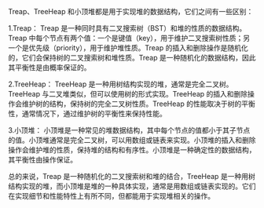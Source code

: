 Treap、TreeHeap 和小顶堆都是用于实现堆的数据结构，它们之间有一些区别：

1.Treap： Treap 是一种同时具有二叉搜索树（BST）和堆的性质的数据结构。Treap 中每个节点有两个值：一个是键值（key），用于维护二叉搜索树性质；另一个是优先级（priority），用于维护堆性质。Treap 的插入和删除操作是随机化的，它们会保持树的二叉搜索树和堆性质。Treap 是一种随机化的数据结构，因此其平衡性是由概率保证的。

2.TreeHeap： TreeHeap 是一种用树结构实现的堆，通常是完全二叉树。TreeHeap 与二叉堆类似，但可以使用树的形式实现。TreeHeap 的插入和删除操作会维护树的结构，保持树的完全二叉树性质。TreeHeap 的性能取决于树的平衡性，通常情况下，通过维护树的平衡性来保持性能。

3.小顶堆： 小顶堆是一种常见的堆数据结构，其中每个节点的值都小于其子节点的值。小顶堆通常是完全二叉树，可以用数组或链表来实现。小顶堆的插入和删除操作会维护堆的性质，保持堆的结构和有序性。小顶堆是一种确定性的数据结构，其平衡性由操作保证。

总的来说，Treap 是一种随机化的二叉搜索树和堆的结合，TreeHeap 是一种用树结构实现的堆，而小顶堆是堆的一种具体实现，通常是用数组或链表实现的。它们在实现细节和性能特性上有所不同，但都能用于实现堆相关的操作。